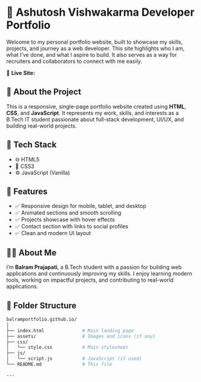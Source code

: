 # 💼 Ashutosh Vishwakarma Developer Portfolio

Welcome to my personal portfolio website, built to showcase my skills, projects, and journey as a web developer. This site highlights who I am, what I’ve done, and what I aspire to build. It also serves as a way for recruiters and collaborators to connect with me easily.

🔗 **Live Site:** []()

## 📌 About the Project

This is a responsive, single-page portfolio website created using **HTML**, **CSS**, and **JavaScript**. It represents my work, skills, and interests as a B.Tech IT student passionate about full-stack development, UI/UX, and building real-world projects.

## 🧰 Tech Stack

- 🌐 HTML5
- 🎨 CSS3
- ⚙️ JavaScript (Vanilla)

## 🚀 Features

- ✅ Responsive design for mobile, tablet, and desktop
- ✅ Animated sections and smooth scrolling
- ✅ Projects showcase with hover effects
- ✅ Contact section with links to social profiles
- ✅ Clean and modern UI layout



## 🧑‍💻 About Me

I’m **Balram Prajapati**, a B.Tech student with a passion for building web applications and continuously improving my skills. I enjoy learning modern tools, working on impactful projects, and contributing to real-world applications.

## 📂 Folder Structure
```bash
balramportfolio.github.io/
│
├── index.html              # Main landing page
├── assets/                 # Images and icons (if any)
├── css/
│   └── style.css           # Main stylesheet
├── js/
│   └── script.js           # JavaScript (if used)
└── README.md               # This file

---


